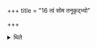 +++
title = "16 त्वं सोम तनूकृद्भ्यो"

+++

<details><summary>थिते</summary>

त्वं सोम तनूकृद्भ्यो जुषाण इत्येताभ्यामर्धं गार्हपत्ये १६
</details>
